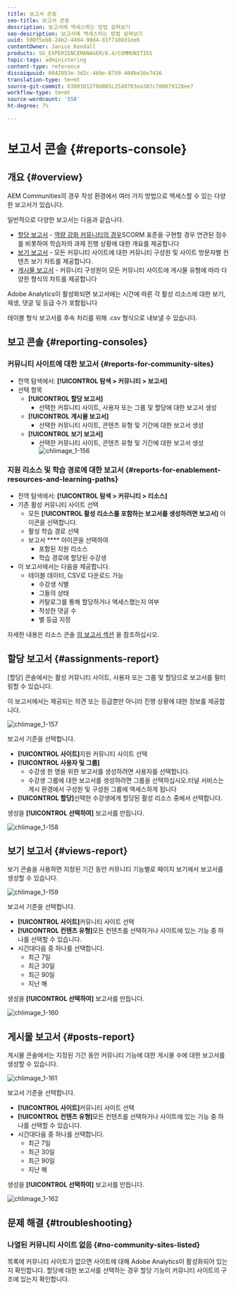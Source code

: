 ```yaml
---
title: 보고서 콘솔
seo-title: 보고서 콘솔
description: 보고서에 액세스하는 방법 살펴보기
seo-description: 보고서에 액세스하는 방법 살펴보기
uuid: 580f5eb8-24b2-4404-90d4-81f7108d1ee6
contentOwner: Janice Kendall
products: SG_EXPERIENCEMANAGER/6.4/COMMUNITIES
topic-tags: administering
content-type: reference
discoiquuid: 0042893e-3d2c-469e-8759-404be16e7436
translation-type: tm+mt
source-git-commit: 63001012f0d865c2548703ea387c780679128ee7
workflow-type: tm+mt
source-wordcount: '558'
ht-degree: 7%

---
```



# 보고서 콘솔 {#reports-console}

## 개요 {#overview}

AEM Communities의 경우 작성 환경에서 여러 가지 방법으로 액세스할 수 있는 다양한 보고서가 있습니다.

일반적으로 다양한 보고서는 다음과 같습니다.

* [할당 보고서](#assignments-report) - [역량 강화 커뮤니티의 경우](overview.md#enablement-community)SCORM 표준을 구현할 경우 연관된 점수를 비롯하여 학습자의 과제 진행 상황에 대한 개요를 제공합니다
* [보기 보고서](#views-report) - 모든 커뮤니티 사이트에 대한 커뮤니티 구성원 및 사이트 방문자별 컨텐츠 보기 차트를 제공합니다.
* [게시물 보고서](#posts-report) - 커뮤니티 구성원이 모든 커뮤니티 사이트에 게시물 유형에 따라 다양한 형식의 차트를 제공합니다

Adobe Analytics이 활성화되면 [](sites-console.md#analytics)보고서에는 시간에 따른 각 활성 리소스에 대한 보기, 재생, 댓글 및 등급 수가 포함됩니다

테이블 형식 보고서를 후속 처리를 위해 .csv 형식으로 내보낼 수 있습니다.

## 보고 콘솔 {#reporting-consoles}

### 커뮤니티 사이트에 대한 보고서 {#reports-for-community-sites}

* 전역 탐색에서: **[!UICONTROL 탐색 > 커뮤니티 > 보고서]**
* 선택 항목
   * **[!UICONTROL 할당 보고서]**
      * 선택한 커뮤니티 사이트, 사용자 또는 그룹 및 할당에 대한 보고서 생성
   * **[!UICONTROL 게시물 보고서]**
      * 선택한 커뮤니티 사이트, 콘텐츠 유형 및 기간에 대한 보고서 생성
   * **[!UICONTROL 보기 보고서]**
      * 선택한 커뮤니티 사이트, 콘텐츠 유형 및 기간에 대한 보고서 생성
         ![chlimage_1-156](assets/chlimage_1-156.png)

### 지원 리소스 및 학습 경로에 대한 보고서 {#reports-for-enablement-resources-and-learning-paths}

* 전역 탐색에서: **[!UICONTROL 탐색 > 커뮤니티 > 리소스]**
* 기존 활성 커뮤니티 사이트 선택
   * 모든 **[!UICONTROL 활성 리소스를 포함하는 보고서를 생성하려면 보고서]** 아이콘을 선택합니다.
   * 활성 학습 경로 선택
   * 보고서 **** 아이콘을 선택하여
      * 포함된 지원 리소스
      * 학습 경로에 할당된 수강생
* 이 보고서에서는 다음을 제공합니다.
   * 테이블 데이터, CSV로 다운로드 가능
      * 수강생 식별
      * 그들의 상태
      * 카탈로그를 통해 할당하거나 액세스했는지 여부
      * 작성한 댓글 수
      * 별 등급 지정

자세한 내용은 리소스 콘솔 [의 보고서 섹션](resources.md#report) 을 참조하십시오.

## 할당 보고서 {#assignments-report}

[할당] 콘솔에서는 활성 커뮤니티 사이트, 사용자 또는 그룹 및 할당으로 보고서를 필터링할 수 있습니다.

이 보고서에서는 제공되는 의견 또는 등급뿐만 아니라 진행 상황에 대한 정보를 제공합니다.

![chlimage_1-157](assets/chlimage_1-157.png)

보고서 기준을 선택합니다.

* **[!UICONTROL 사이트]**&#x200B;지원 커뮤니티 사이트 선택
* **[!UICONTROL 사용자 및 그룹]**
   * 수강생 한 명을 위한 보고서를 생성하려면 사용자를 선택합니다.
   * 수강생 그룹에 대한 보고서를 생성하려면 그룹을 선택하십시오.터널 서비스는 게시 환경에서 구성원 및 구성원 그룹에 액세스하게 됩니다
* **[!UICONTROL 할당]**&#x200B;선택한 수강생에게 할당된 활성 리소스 중에서 선택합니다.

생성을 **[!UICONTROL 선택하여]** 보고서를 만듭니다.

![chlimage_1-158](assets/chlimage_1-158.png)

## 보기 보고서 {#views-report}

보기 콘솔을 사용하면 지정된 기간 동안 커뮤니티 기능별로 페이지 보기에서 보고서를 생성할 수 있습니다.

![chlimage_1-159](assets/chlimage_1-159.png)

보고서 기준을 선택합니다.

* **[!UICONTROL 사이트]**&#x200B;커뮤니티 사이트 선택
* **[!UICONTROL 컨텐츠 유형]**&#x200B;모든 컨텐츠를 선택하거나 사이트에 있는 기능 중 하나를 선택할 수 있습니다.
* 시간대다음 중 하나를 선택합니다.
   * 최근 7일
   * 최근 30일
   * 최근 90일
   * 지난 해

생성을 **[!UICONTROL 선택하여]** 보고서를 만듭니다.

![chlimage_1-160](assets/chlimage_1-160.png)

## 게시물 보고서 {#posts-report}

게시물 콘솔에서는 지정된 기간 동안 커뮤니티 기능에 대한 게시물 수에 대한 보고서를 생성할 수 있습니다.

![chlimage_1-161](assets/chlimage_1-161.png)

보고서 기준을 선택합니다.

* **[!UICONTROL 사이트]**&#x200B;커뮤니티 사이트 선택
* **[!UICONTROL 컨텐츠 유형]**&#x200B;모든 컨텐츠를 선택하거나 사이트에 있는 기능 중 하나를 선택할 수 있습니다.
* 시간대다음 중 하나를 선택합니다.
   * 최근 7일
   * 최근 30일
   * 최근 90일
   * 지난 해

생성을 **[!UICONTROL 선택하여]** 보고서를 만듭니다.

![chlimage_1-162](assets/chlimage_1-162.png)

## 문제 해결 {#troubleshooting}

### 나열된 커뮤니티 사이트 없음 {#no-community-sites-listed}

목록에 커뮤니티 사이트가 없으면 사이트에 대해 Adobe Analytics이 활성화되어 있는지 확인합니다. 할당에 대한 보고서를 선택하는 경우 할당 기능이 커뮤니티 사이트의 구조에 있는지 확인합니다.
